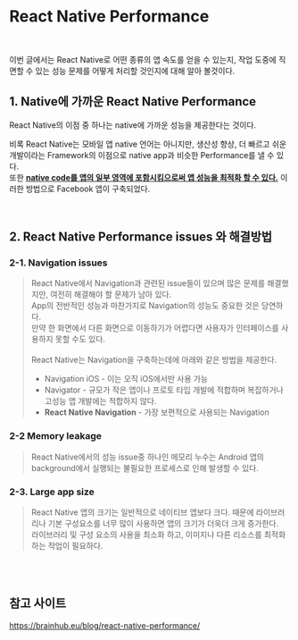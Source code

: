 # React Native Performance 

<br>

이번 글에서는 React Native로 어떤 종류의 앱 속도를 얻을 수 있는지, 작업 도중에 직면할 수 있는 성능 문제를 어떻게 처리할 것인지에 대해 알아 볼것이다. 

## 1. Native에 가까운 React Native Performance 

React Native의 이점 중 하나는 native에 가까운 성능을 제공한다는 것이다. <br>

비록 React Native는 모바일 앱 native 언어는 아니지만, 생산성 향상, 더 빠르고 쉬운 개발이라는 Framework의 이점으로 native app과 비슷한 Performance를 낼 수 있다. <br>
또한 <b><u>native code를 앱의 일부 영역에 포함시킴으로써 앱 성능을 최적화 할 수 있다.</u></b> 이러한 방법으로 Facebook 앱이 구축되었다. 

<br>

## 2. React Native Performance issues 와 해결방법 

### 2-1. Navigation issues 
> React Native에서 Navigation과 관련된 issue들이 있으며 많은 문제를 해결했지만, 여전히 해결해야 할 문제가 남아 있다. <br> 
> App의 전반적인 성능과 마찬가지로 Navigation의 성능도 중요한 것은 당연하다. <br>
> 만약 한 화면에서 다른 화면으로 이동하기가 어렵다면 사용자가 인터페이스를 사용하지 못할 수도 있다. 
> <br><br>
> React Native는 Navigation을 구축하는데에 아래와 같은 방법을 제공한다. 
> - Navigation iOS - 이는 오직 iOS에서만 사용 가능 
> - Navigator - 규모가 작은 앱이나 프로토 타입 개발에 적합하며 복잡하거나 고성능 앱 개발에는 적합하지 않다. 
> - <b>React Native Navigation</b> - 가장 보편적으로 사용되는 Navigation

### 2-2 Memory leakage 
> React Native에서의 성능 issue중 하나인 메모리 누수는 Android 앱의 background에서 실행되는 불필요한 프로세스로 인해 발생할 수 있다. <br>

### 2-3. Large app size 
> React Native 앱의 크기는 일반적으로 네이티브 앱보다 크다. 때문에 라이브러리나 기본 구성요소를 너무 많이 사용하면 앱의 크기가 더욱더 크게 증가한다. <br>
> 라이브러리 및 구성 요소의 사용을 최소화 하고, 이미지나 다른 리소스를 최적화하는 작업이 필요하다. 



<br><br>

## 참고 사이트 
https://brainhub.eu/blog/react-native-performance/